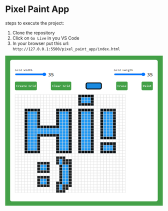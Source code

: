 # Pixel Paint App

steps to execute the project: 

1. Clone the repository
2. Click on ```Go Live``` in you VS Code
3. In your browser put this url: ```http://127.0.0.1:5500/pixel_paint_app/index.html```


<p align="center">
  <img align="center" src="https://github.com/RemyA94/100_day_of_Js_coding/blob/main/pixel_paint_app/img.png" width="750" height="480">
</p>
